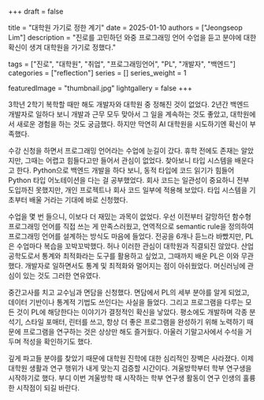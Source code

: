 +++
draft = false

title = "대학원 가기로 정한 계기"
date = 2025-01-10
authors = ["Jeongseop Lim"]
description = "진로를 고민하던 와중 프로그래밍 언어 수업을 듣고 분야에 대한 확신이 생겨 대학원을 가기로 정했다."

tags = ["진로", "대학원", "취업", "프로그래밍언어", "PL", "개발자", "백엔드"]
categories = ["reflection"]
series = []
series_weight = 1

featuredImage = "thumbnail.jpg"
lightgallery = false
+++

<!--more-->

3학년 2학기 복학할 때만 해도 개발자와 대학원 중 정해진 것이 없었다. 2년간 백엔드 개발자로 일하다 보니 개발과 근무 모두 맞아서 그 일을 계속하는 것도 좋았고, 대학원에서 새로운 경험을 하는 것도 궁금했다. 하지만 막연히 AI 대학원을 시도하기엔 확신이 부족했다.

수강 신청을 하면서 프로그래밍 언어라는 수업에 눈길이 갔다. 휴학 전에도 존재는 알았지만, 그때는 어렵고 힘들다고만 들어서 관심이 없었다. 찾아보니 타입 시스템을 배운다고 한다. Python으로 백엔드 개발을 하다 보니, 동적 타입에 코드 읽기가 힘들어 Python 타입 어노테이션을 다는 걸 공부했었다. 회사 코드는 일관성이 중요하니 전부 도입까진 못했지만, 개인 프로젝트나 회사 코드 일부에 적용해 보았다. 타입 시스템을 기초부터 배울 거라는 기대에 바로 신청했다.

수업을 몇 번 들으니, 이보다 더 재밌는 과목이 없었다. 우선 이전부터 갈망하던 함수형 프로그래밍 언어를 직접 쓰는 게 만족스러웠고, 연역적으로 semantic rule을 정의하여 프로그래밍 언어를 설계하는 방식도 마음에 들었다. 전공을 6개나 듣느라 바빴지만, PL은 수업마다 복습을 꼬박꼬박했다. 허나 이러한 관심이 대학원과 직결되진 않았다. 산업공학도로서 통계와 최적화라는 도구를 활용하고 싶었고, 그때까지 배운 PL은 이와 무관했다. 개발자로 일하면서도 통계 및 최적화와 멀어지는 점이 아쉬웠었다. 머신러닝에 관심이 있는 것도 그러한 연유였다.

중간고사를 치고 교수님과 면담을 신청했다. 면담에서 PL의 세부 분야를 알게 되었고, 데이터 기반이나 통계적 기법도 쓰인다는 사실을 들었다. 그리고 프로그램을 다루는 모든 것이 PL에 해당한다는 이야기가 결정적인 확신을 낳았다. 평소에도 개발하며 각종 분석기, 스타일 포매터, 린터를 쓰고, 항상 더 좋은 프로그램을 완성하기 위해 노력하기 때문에 프로그램을 연구하는 것은 상상만 해도 즐거웠다. 아울러 기말고사에서 수석을 거두며 적성을 확인하기도 했다.

깊게 파고들 분야를 찾았기 때문에 대학원 진학에 대한 심리적인 장벽은 사라졌다. 이제 대학원 생활과 연구 행위가 내게 맞는지 검증할 시간이다. 겨울방학부터 학부 연구생을 시작하기로 했다. 부디 이번 겨울방학 때 시작하는 학부 연구생 활동이 연구 인생의 훌륭한 시작점이 되길 바란다.
